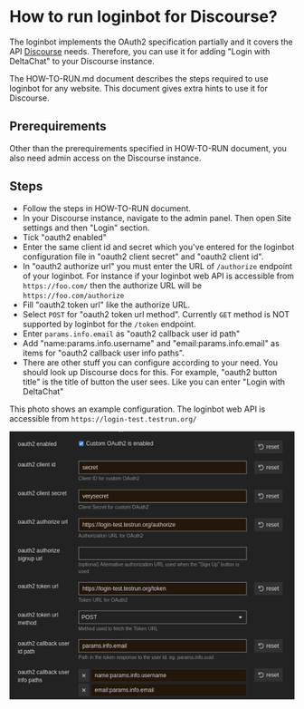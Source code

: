 # How to run loginbot for Discourse?

The loginbot implements the OAuth2 specification partially and it covers the API [Discourse](https://www.discourse.org/) needs. Therefore, you can use it for 
adding "Login with DeltaChat" to your Discourse instance. 


The HOW-TO-RUN.md document describes the steps required to use loginbot for any website. This document gives extra hints to use it for Discourse.

## Prerequirements

Other than the prerequirements specified in HOW-TO-RUN document, you also need admin access on the Discourse instance.

## Steps

 - Follow the steps in HOW-TO-RUN document.
 - In your Discourse instance, navigate to the admin panel. Then open Site settings and then "Login" section.
 - Tick "oauth2 enabled"
 - Enter the same client id and secret which you've entered for the loginbot configuration file in "oauth2 client secret" and "oauth2 client id".
 - In "oauth2 authorize url" you must enter the URL of `/authorize` endpoint of your loginbot. For instance if your loginbot web API is accessible from `https://foo.com/` then the authorize URL will be `https://foo.com/authorize`
 - Fill "oauth2 token url" like the authorize URL.
 - Select `POST` for "oauth2 token url method". Currently `GET` method is NOT supported by loginbot for the `/token` endpoint.
 - Enter `params.info.email` as "oauth2 callback user id path"
 - Add "name:params.info.username" and "email:params.info.email" as items for "oauth2 callback user info paths".
 - There are other stuff you can configure according to your need. You should look up Discourse docs for this. For example, "oauth2 button title" is the title of button the user sees. Like you can enter "Login with DeltaChat"

This photo shows an example configuration. The loginbot web API is accessible from `https://login-test.testrun.org/`


![Discourse example configuration](./static/discourse.png)
